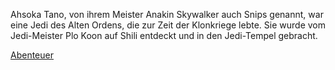 Ahsoka Tano, von ihrem Meister Anakin Skywalker auch Snips genannt, war eine Jedi des Alten Ordens, die zur Zeit der Klonkriege lebte. Sie wurde vom Jedi-Meister Plo Koon auf Shili entdeckt und in den Jedi-Tempel gebracht.

[Abenteuer](https://github.com/Blitz2804/charakter-ahsoka-tano/blob/main/abenteuer.md)

